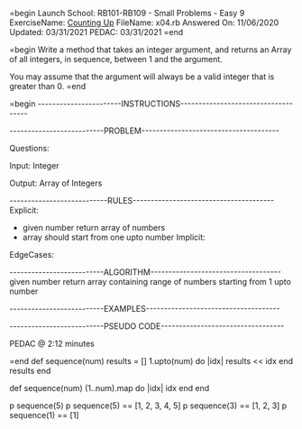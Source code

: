 =begin
Launch School: RB101-RB109 - Small Problems - Easy 9
ExerciseName: [Counting Up](https://launchschool.com/exercises/38531b9c)
FileName: x04.rb
Answered On: 11/06/2020
Updated: 03/31/2021
PEDAC: 03/31/2021
=end

=begin
  Write a method that takes an integer argument, and returns an Array of all 
  integers, in sequence, between 1 and the argument.
  
  You may assume that the argument will always be a valid integer that is 
  greater than 0.
=end

=begin
-----------------------INSTRUCTIONS------------------------------------

--------------------------PROBLEM--------------------------------------

Questions:

Input: Integer

Output: Array of Integers

---------------------------RULES---------------------------------------
Explicit: 
  - given number return array of numbers
  - array should start from one upto number
Implicit: 

EdgeCases:


--------------------------ALGORITHM------------------------------------
given number return array containing range of numbers starting from 1 upto number


--------------------------EXAMPLES-------------------------------------



--------------------------PSEUDO CODE----------------------------------

PEDAC @ 2:12 minutes

=end
def sequence(num)
  results = []
  1.upto(num) do |idx|
    results << idx
  end
  results
end

def sequence(num)
  (1..num).map do |idx|
    idx
  end
end

p sequence(5) 
p sequence(5) == [1, 2, 3, 4, 5]
p sequence(3) == [1, 2, 3]
p sequence(1) == [1]